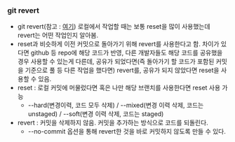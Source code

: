 ### git revert
- git revert(참고 : [여기](https://kyounghwan01.github.io/blog/etc/git/git-reset-revert/#revert))
로컬에서 작업할 때는 보통 reset을 많이 사용했는데 revert는 어떤 작업인지 알아봄.
- reset과 비슷하게 이전 커밋으로 돌아가기 위해 revert를 사용한다고 함. 차이가 있다면 github 등 repo에 해당 코드가 반영, 다른 개발자들도 해당 코드를 공유했을 경우 사용할 수 있는게 다른데, 공유가 되었다면(즉 돌아가기 할 코드가 포함된 커밋을 기준으로 풀 등 다른 작업을 했다면) revert를, 공유가 되지 않았다면 reset을 사용할 수 있음.
- reset : 로컬 커밋에 머물렀다면 혹은 나만 해당 브랜치를 사용한다면 reset 사용 가능
    - --hard(변경이력, 코드 모두 삭제) / --mixed(변경 이력 삭제, 코드는 unstaged) / --soft(변경 이력 삭제, 코드는 staged)
- revert : 커밋을 삭제하지 않음. 커밋을 추가하는 방식으로 코드를 되돌린다.
    - --no-commit 옵션을 통해 revert한 것을 바로 커밋하지 않도록 만들 수 있다.